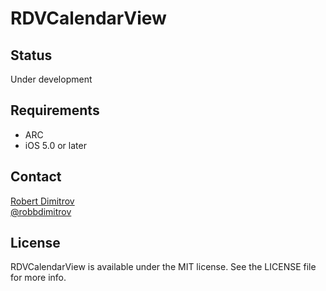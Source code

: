 # RDVCalendarView

## Status

Under development

## Requirements

* ARC
* iOS 5.0 or later

## Contact

[Robert Dimitrov](http://github.com/robbdimitrov)  
[@robbdimitrov](https://twitter.com/robbdimitrov)

## License

RDVCalendarView is available under the MIT license. See the LICENSE file for more info.
